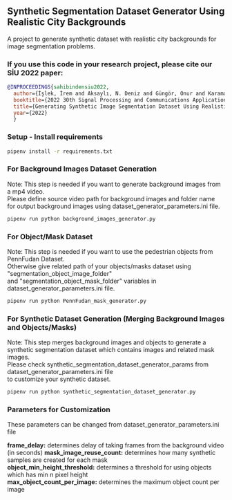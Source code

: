Synthetic Segmentation Dataset Generator Using Realistic City Backgrounds
---------

A project to generate synthetic dataset with realistic city backgrounds for image segmentation problems.

### If you use this code in your research project, please cite our SİU 2022 paper:
```bibtex
@INPROCEEDINGS{sahibindensiu2022,
  author={İşlek, İrem and Aksaylı, N. Deniz and Güngör, Onur and Karaman, Çağla Çığ},
  booktitle={2022 30th Signal Processing and Communications Applications Conference (SIU)},
  title={Generating Synthetic Image Segmentation Dataset Using Realistic City Backgrounds},
  year={2022}
  }
```

### Setup - Install requirements

```bash
pipenv install -r requirements.txt
```

### For Background Images Dataset Generation

Note: This step is needed if you want to generate background images from a mp4 video. \
Please define source video path for background images and folder name \
for output background images using dataset_generator_parameters.ini file.

```bash
pipenv run python background_images_generator.py
```

### For Object/Mask Dataset

Note: This step is needed if you want to use the pedestrian objects from PennFudan Dataset. \
Otherwise give related path of your objects/masks dataset using "segmentation_object_image_folder" \
and "segmentation_object_mask_folder" variables in dataset_generator_parameters.ini file.

```bash
pipenv run python PennFudan_mask_generator.py
```

### For Synthetic Dataset Generation (Merging Background Images and Objects/Masks)

Note: This step merges background images and objects to generate a synthetic segmentation dataset which contains images and related mask images. \
Please check synthetic_segmentation_dataset_generator_params from dataset_generator_parameters.ini file \
to customize your synthetic dataset.

```bash
pipenv run python synthetic_segmentation_dataset_generator.py
```

### Parameters for Customization
These parameters can be changed from dataset_generator_parameters.ini file

**frame_delay:** determines delay of taking frames from the background video (in seconds) 
**mask_image_reuse_count:** determines how many synthetic samples are created for each mask \
**object_min_height_threshold:** determines a threshold for using objects which has min n pixel height \
**max_object_count_per_image:** determines the maximum object count per image
